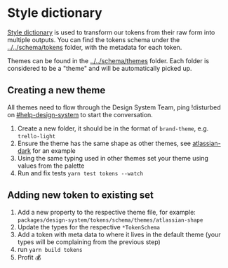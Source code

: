 # Style dictionary

[Style dictionary](https://amzn.github.io/style-dictionary) is used to transform our tokens from their raw form into multiple outputs.
You can find the tokens schema under the [../../schema/tokens](../../schema/tokens) folder, with the metadata for each token.

Themes can be found in the [../../schema/themes](../../schema/themes) folder. Each folder is considered to be a "theme" and will be automatically picked up.

## Creating a new theme

All themes need to flow through the Design System Team,
ping !disturbed on [#help-design-system](https://atlassian.slack.com/archives/CFJ9DU39U) to start the conversation.

1. Create a new folder, it should be in the format of `brand-theme`, e.g. `trello-light`
1. Ensure the theme has the same shape as other themes, see [atlassian-dark](../../schema/themes/atlassian-dark) for an example
1. Using the same typing used in other themes set your theme using values from the palette
1. Run and fix tests `yarn test tokens --watch`

## Adding new token to existing set

1. Add a new property to the respective theme file, for example: `packages/design-system/tokens/schema/themes/atlassian-shape`
1. Update the types for the respective `*TokenSchema`
1. Add a token with meta data to where it lives in the default theme (your types will be complaining from the previous step)
1. run `yarn build tokens`
1. Profit 💰

